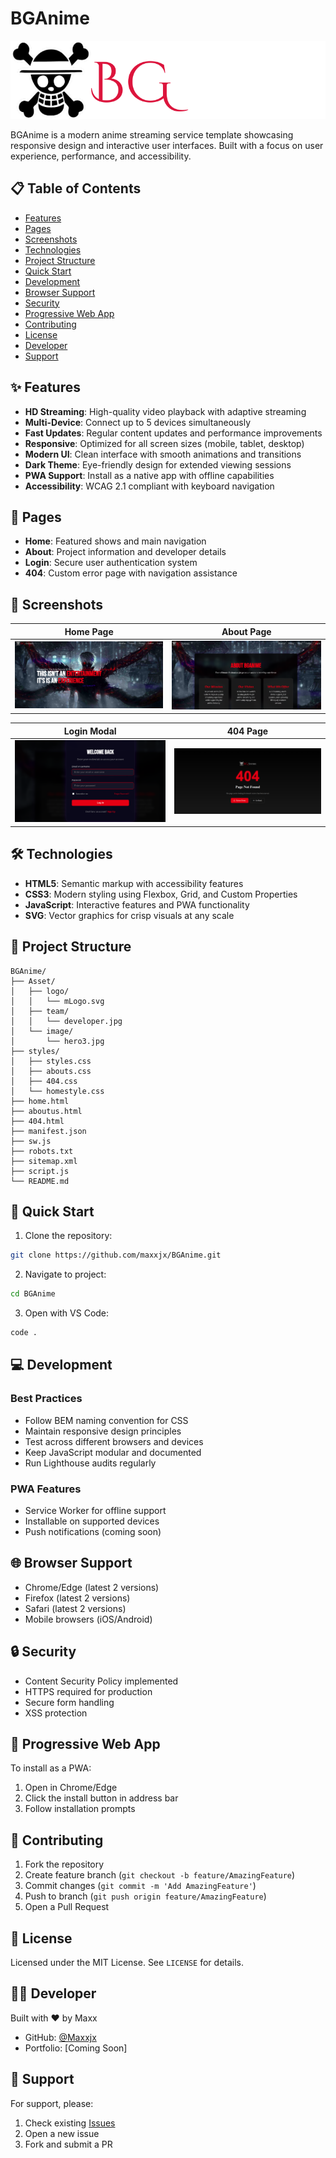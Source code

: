 # BGAnime
<p align="center">
  <img src="Asset/logo/mLogo.svg" alt="BGAnime Logo">
</p>

BGAnime is a modern anime streaming service template showcasing responsive design and interactive user interfaces. Built with a focus on user experience, performance, and accessibility.
## 📋 Table of Contents
- [Features](#-features)
- [Pages](#-pages)
- [Screenshots](#-screenshots)
- [Technologies](#-technologies)
- [Project Structure](#-project-structure)
- [Quick Start](#-quick-start)
- [Development](#-development)
- [Browser Support](#-browser-support)
- [Security](#-security)
- [Progressive Web App](#-progressive-web-app)
- [Contributing](#-contributing)
- [License](#-license)
- [Developer](#-developer)
- [Support](#-support)

## ✨ Features

- **HD Streaming**: High-quality video playback with adaptive streaming
- **Multi-Device**: Connect up to 5 devices simultaneously
- **Fast Updates**: Regular content updates and performance improvements
- **Responsive**: Optimized for all screen sizes (mobile, tablet, desktop)
- **Modern UI**: Clean interface with smooth animations and transitions
- **Dark Theme**: Eye-friendly design for extended viewing sessions
- **PWA Support**: Install as a native app with offline capabilities
- **Accessibility**: WCAG 2.1 compliant with keyboard navigation

## 📑 Pages

- **Home**: Featured shows and main navigation
- **About**: Project information and developer details
- **Login**: Secure user authentication system
- **404**: Custom error page with navigation assistance
## 📸 Screenshots

| Home Page | About Page |
|:---------:|:----------:|
| ![Home Page](Asset/screenshots/home.png) | ![About Page](Asset/screenshots/about.png) |

| Login Modal | 404 Page |
|:-----------:|:--------:|
| ![Login Modal](Asset/screenshots/login.png) | ![404 Page](Asset/screenshots/404.png) |


## 🛠️ Technologies

- **HTML5**: Semantic markup with accessibility features
- **CSS3**: Modern styling using Flexbox, Grid, and Custom Properties
- **JavaScript**: Interactive features and PWA functionality
- **SVG**: Vector graphics for crisp visuals at any scale

## 📂 Project Structure

```
BGAnime/
├── Asset/
│   ├── logo/
│   │   └── mLogo.svg
│   ├── team/
│   │   └── developer.jpg
│   └── image/
│       └── hero3.jpg
├── styles/
│   ├── styles.css
│   ├── abouts.css
│   ├── 404.css
│   └── homestyle.css
├── home.html
├── aboutus.html
├── 404.html
├── manifest.json
├── sw.js
├── robots.txt
├── sitemap.xml
├── script.js
└── README.md
```

## 🚀 Quick Start

1. Clone the repository:
```sh
git clone https://github.com/maxxjx/BGAnime.git
```

2. Navigate to project:
```sh
cd BGAnime
```

3. Open with VS Code:
```sh
code .
```

## 💻 Development

### Best Practices
- Follow BEM naming convention for CSS
- Maintain responsive design principles
- Test across different browsers and devices
- Keep JavaScript modular and documented
- Run Lighthouse audits regularly

### PWA Features
- Service Worker for offline support
- Installable on supported devices
- Push notifications (coming soon)

## 🌐 Browser Support

- Chrome/Edge (latest 2 versions)
- Firefox (latest 2 versions)
- Safari (latest 2 versions)
- Mobile browsers (iOS/Android)

## 🔒 Security

- Content Security Policy implemented
- HTTPS required for production
- Secure form handling
- XSS protection

## 📱 Progressive Web App

To install as a PWA:
1. Open in Chrome/Edge
2. Click the install button in address bar
3. Follow installation prompts

## 🤝 Contributing

1. Fork the repository
2. Create feature branch (`git checkout -b feature/AmazingFeature`)
3. Commit changes (`git commit -m 'Add AmazingFeature'`)
4. Push to branch (`git push origin feature/AmazingFeature`)
5. Open a Pull Request

## 📄 License

Licensed under the MIT License. See `LICENSE` for details.

## 👨‍💻 Developer

Built with ❤️ by Maxx 
- GitHub: [@Maxxjx](https://github.com/Maxxjx)
- Portfolio: [Coming Soon]

## 🙋 Support

For support, please:
1. Check existing [Issues](https://github.com/Maxxjx/BGAnime/issues)
2. Open a new issue
3. Fork and submit a PR
